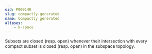 ```yaml
---
uid: P000140
slug: compactly-generated
name: Compactly generated
aliases:
    - k-space
---
```


Subsets are closed (resp. open) whenever their intersection with every compact
subset is closed (resp. open) in the subspace topology.
